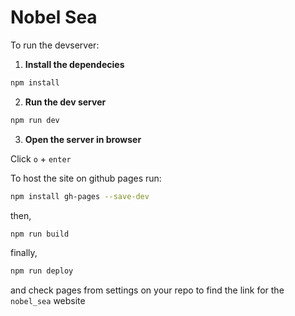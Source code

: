# Nobel Sea

To run the devserver:

1. **Install the dependecies**

```bash
npm install
```

2. **Run the dev server**

```bash
npm run dev
```

3. **Open the server in browser**

Click `o` + `enter`

To host the site on github pages run:

```bash
npm install gh-pages --save-dev
```

then,

```bash
npm run build
```

finally,

```bash
npm run deploy
```

and check pages from settings on your repo to find the link for the `nobel_sea` website
